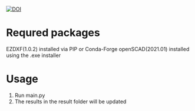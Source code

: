 [![DOI](https://zenodo.org/badge/670184970.svg)](https://zenodo.org/badge/latestdoi/670184970)

# Requred packages
EZDXF(1.0.2) installed via PIP or Conda-Forge
openSCAD(2021.01) installed using the .exe installer

# Usage
1. Run main.py
2. The results in the result folder will be updated